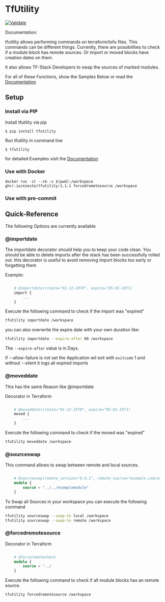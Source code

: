 # TfUtility

[![Validate](https://github.com/eieste/tfutility/actions/workflows/validate.yml/badge.svg)](https://github.com/eieste/tfutility/actions/workflows/validate.yml)


Documentation:

tfutility allows performing commands on terraform/tofu files.
This commands can be different things. Currently, there are possibilities to check if a module block has remote sources.
Or  import or moved blocks have creation dates on them.

It also allows TF-Stack Developers to swap the sources of marked modules.

For all of these Functions, show the Samples Below or read the [Documentation](https://eieste.github.io/tfutility/)



## Setup

### Install via PIP

Install tfutility via pip

```
$ pip install tfutility
```
Run tfutility in command line
```
$ tfutility
```
for detailed Examples visit the [Documentation](https://eieste.github.io/tfutility/)

### Use with Docker
```
docker run -it --rm -v $(pwd):/workspace ghcr.io/eieste/tfutility:1.1.1 forcedremotesource /workspace
```

### Use with pre-commit


## Quick-Reference

The following Options are currently available

### @importdate

The importdate decorator should help you to keep your code clean.
You should be able to delete imports after the stack has been successfully rolled out. this decorator is useful to avoid removing import blocks too early or forgetting them

Example:
```terraform

    # @importdate(create="01-12-1970", expire="05-01-1971)
    import {
        ...
    }

```

Execute the following command to check if the import was "expired"
```bash
tfutility importdate /workspace
```

you can also overwrite the expire date with your own duration like:
```bash
tfutility importdate --expire-after 60 /workspace
```
The `--expire-after` value is in Days.

If --allow-failure is not set the Application wil exit with `exitcode` 1
and without --silent it logs all expired imports


### @moveddate

This has the same Reason like @importdate

Decorator in Terraform

```terraform

    # @moveddate(create="01-12-1970", expire="05-01-1971)
    moved {
        ...
    }

```

Execute the following command to check if the moved was "expired"
```bash
tfutility moveddate /workspace
```


### @sourceswap

This command allows to swap between remote and local sources.

```terraform

    # @sourceswap(remote_version="0.0.1", remote_source="example.com/examplemodule/local", source="../../examplemodule")
    module {
        source = "../../examplemodule"
    }

```

To Swap all Sources in your workspace you can execute the following command

```bash
tfutility sourceswap --swap-to local /workspace
tfutility sourceswap --swap-to remote /workspace
```



### @forcedremotesource


Decorator in Terraform

```terraform

    # @forceremotecheck
    module {
        source = "../
    }

```

Execute the following command to check if all module blocks has an remote source.
```bash
tfutility forcedremotesource /workspace
```
